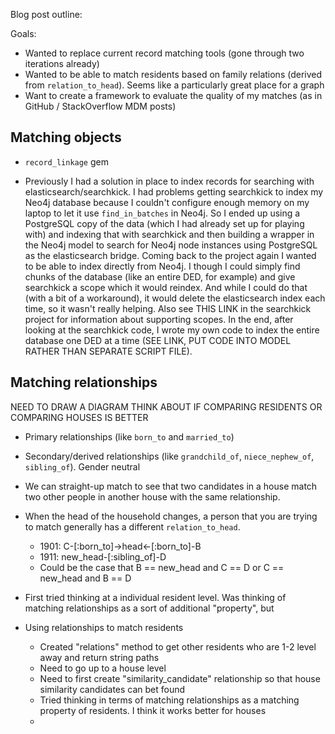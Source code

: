 Blog post outline:

Goals:
 * Wanted to replace current record matching tools (gone through two iterations already)
 * Wanted to be able to match residents based on family relations (derived from `relation_to_head`).  Seems like a particularly great place for a graph
 * Want to create a framework to evaluate the quality of my matches (as in GitHub / StackOverflow MDM posts)

## Matching objects

 * `record_linkage` gem

 * Previously I had a solution in place to index records for searching with elasticsearch/searchkick.  I had problems getting searchkick to index my Neo4j database because I couldn't configure enough memory on my laptop to let it use `find_in_batches` in Neo4j.  So I ended up using a PostgreSQL copy of the data (which I had already set up for playing with) and indexing that with searchkick and then building a wrapper in the Neo4j model to search for Neo4j node instances using PostgreSQL as the elasticsearch bridge.  Coming back to the project again I wanted to be able to index directly from Neo4j.  I though I could simply find chunks of the database (like an entire DED, for example) and give searchkick a scope which it would reindex.  And while I could do that (with a bit of a workaround), it would delete the elasticsearch index each time, so it wasn't really helping.  Also see THIS LINK in the searchkick project for information about supporting scopes.  In the end, after looking at the searchkick code, I wrote my own code to index the entire database one DED at a time (SEE LINK, PUT CODE INTO MODEL RATHER THAN SEPARATE SCRIPT FILE).  



## Matching relationships

NEED TO DRAW A DIAGRAM
THINK ABOUT IF COMPARING RESIDENTS OR COMPARING HOUSES IS BETTER

 * Primary relationships (like `born_to` and `married_to`)
 * Secondary/derived relationships (like `grandchild_of`, `niece_nephew_of`, `sibling_of`).  Gender neutral
 * We can straight-up match to see that two candidates in a house match two other people in another house with the same relationship.
 * When the head of the household changes, a person that you are trying to match generally has a different `relation_to_head`.
   * 1901: C-[:born_to]->head<-[:born_to]-B
   * 1911: new_head-[:sibling_of]-D
   * Could be the case that B == new_head and C == D  or  C == new_head and B == D

 * First tried thinking at a individual resident level.  Was thinking of matching relationships as a sort of additional "property", but 

 * Using relationships to match residents
   * Created "relations" method to get other residents who are 1-2 level away and return string paths
   * Need to go up to a house level
   * Need to first create "similarity_candidate" relationship so that house similarity candidates can bet found
   * Tried thinking in terms of matching relationships as a matching property of residents.  I think it works better for houses
   * 
